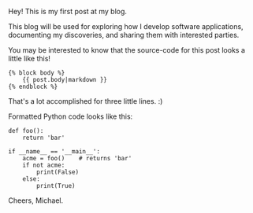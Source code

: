 Hey! This is my first post at my blog.

This blog will be used for exploring how I develop software applications, documenting my discoveries, and sharing them with interested parties.

You may be interested to know that the source-code for this post looks a little like this!

<!--?prettify lang=html?-->
```
{% block body %}
    {{ post.body|markdown }}
{% endblock %}
```

That's a lot accomplished for three little lines. :)

Formatted Python code looks like this:

<!--?prettify lang=python?-->
```
def foo():
    return 'bar'

if __name__ == '__main__':
    acme = foo()    # returns 'bar'
    if not acme:
        print(False)
    else:
        print(True)
```

Cheers, Michael.
